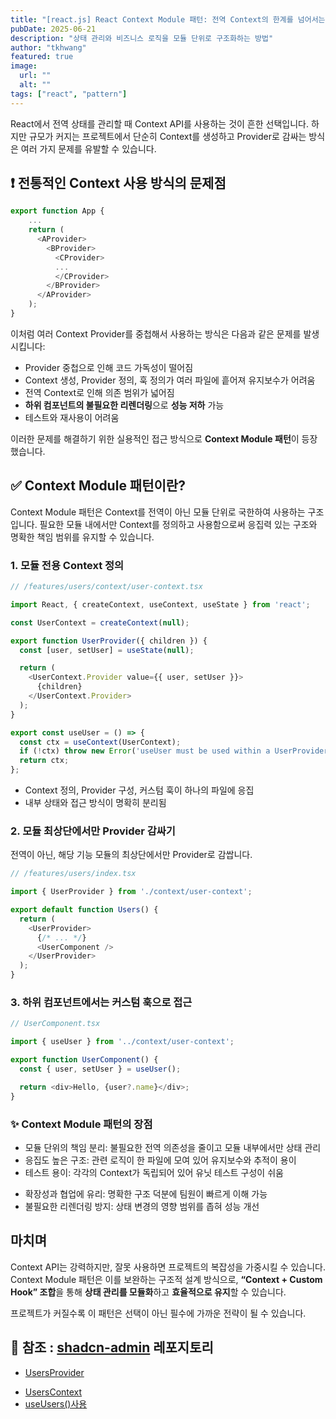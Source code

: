```yaml
---
title: "[react.js] React Context Module 패턴: 전역 Context의 한계를 넘어서는 설계 전략"
pubDate: 2025-06-21
description: "상태 관리와 비즈니스 로직을 모듈 단위로 구조화하는 방법"
author: "tkhwang"
featured: true
image:
  url: ""
  alt: ""
tags: ["react", "pattern"]
---
```


React에서 전역 상태를 관리할 때 Context API를 사용하는 것이 흔한 선택입니다. 하지만 규모가 커지는 프로젝트에서 단순히 Context를 생성하고 Provider로 감싸는 방식은 여러 가지 문제를 유발할 수 있습니다.

## ❗ 전통적인 Context 사용 방식의 문제점

```typescript
export function App {
    ...
    return (
      <AProvider>
        <BProvider>
          <CProvider>
          ...
          </CProvider>
        </BProvider>
      </AProvider>
    );
}
```

이처럼 여러 Context Provider를 중첩해서 사용하는 방식은 다음과 같은 문제를 발생시킵니다:

- Provider 중첩으로 인해 코드 가독성이 떨어짐
- Context 생성, Provider 정의, 훅 정의가 여러 파일에 흩어져 유지보수가 어려움
- 전역 Context로 인해 의존 범위가 넓어짐
- **하위 컴포넌트의 불필요한 리렌더링**으로 **성능 저하** 가능
- 테스트와 재사용이 어려움

이러한 문제를 해결하기 위한 실용적인 접근 방식으로 **Context Module 패턴**이 등장했습니다.

## ✅ Context Module 패턴이란?

Context Module 패턴은 Context를 전역이 아닌 모듈 단위로 국한하여 사용하는 구조입니다. 필요한 모듈 내에서만 Context를 정의하고 사용함으로써 응집력 있는 구조와 명확한 책임 범위를 유지할 수 있습니다.

### 1. 모듈 전용 Context 정의

```typescript
// /features/users/context/user-context.tsx

import React, { createContext, useContext, useState } from 'react';

const UserContext = createContext(null);

export function UserProvider({ children }) {
  const [user, setUser] = useState(null);

  return (
    <UserContext.Provider value={{ user, setUser }}>
      {children}
    </UserContext.Provider>
  );
}

export const useUser = () => {
  const ctx = useContext(UserContext);
  if (!ctx) throw new Error('useUser must be used within a UserProvider');
  return ctx;
};
```

- Context 정의, Provider 구성, 커스텀 훅이 하나의 파일에 응집
- 내부 상태와 접근 방식이 명확히 분리됨

### 2. 모듈 최상단에서만 Provider 감싸기

전역이 아닌, 해당 기능 모듈의 최상단에서만 Provider로 감쌉니다.

```typescript
// /features/users/index.tsx

import { UserProvider } from './context/user-context';

export default function Users() {
  return (
    <UserProvider>
      {/* ... */}
      <UserComponent />
    </UserProvider>
  );
}
```

### 3. 하위 컴포넌트에서는 커스텀 훅으로 접근

```typescript
// UserComponent.tsx

import { useUser } from '../context/user-context';

export function UserComponent() {
  const { user, setUser } = useUser();

  return <div>Hello, {user?.name}</div>;
}
```

### ✨ Context Module 패턴의 장점

- 모듈 단위의 책임 분리: 불필요한 전역 의존성을 줄이고 모듈 내부에서만 상태 관리
- 응집도 높은 구조: 관련 로직이 한 파일에 모여 있어 유지보수와 추적이 용이
- 테스트 용이: 각각의 Context가 독립되어 있어 유닛 테스트 구성이 쉬움

* 확장성과 협업에 유리: 명확한 구조 덕분에 팀원이 빠르게 이해 가능
* 불필요한 리렌더링 방지: 상태 변경의 영향 범위를 좁혀 성능 개선

## 마치며

Context API는 강력하지만, 잘못 사용하면 프로젝트의 복잡성을 가중시킬 수 있습니다. Context Module 패턴은 이를 보완하는 구조적 설계 방식으로, **“Context + Custom Hook” 조합**을 통해 **상태 관리를 모듈화**하고 **효율적으로 유지**할 수 있습니다.

프로젝트가 커질수록 이 패턴은 선택이 아닌 필수에 가까운 전략이 될 수 있습니다.

## 📔 참조 : [shadcn-admin](https://github.com/satnaing/shadcn-admin) 레포지토리

- [UsersProvider](https://github.com/satnaing/shadcn-admin/blob/c07f38a3d650089a7660dc63f671848ac1a2b2ab/src/features/users/index.tsx#L19)

* [UsersContext](https://github.com/satnaing/shadcn-admin/blob/c07f38a3d650089a7660dc63f671848ac1a2b2ab/src/features/users/context/users-context.tsx#L14)
* [useUsers()사용](https://github.com/satnaing/shadcn-admin/blob/c07f38a3d650089a7660dc63f671848ac1a2b2ab/src/features/users/components/users-dialogs.tsx#L7)
